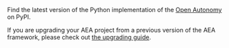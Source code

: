 Find the latest version of the Python implementation of the [Open Autonomy](https://pypi.org/project/open-autonomy/) on PyPI.

If you are upgrading your AEA project from a previous version of the AEA framework, please check out [the upgrading guide](./upgrading.md).

